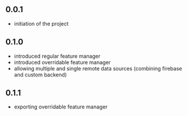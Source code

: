 ## 0.0.1

- initiation of the project

## 0.1.0

- introduced regular feature manager
- introduced overridable feature manager
- allowing multiple and single remote data sources (combining firebase and custom backend)

## 0.1.1

- exporting overridable feature manager
